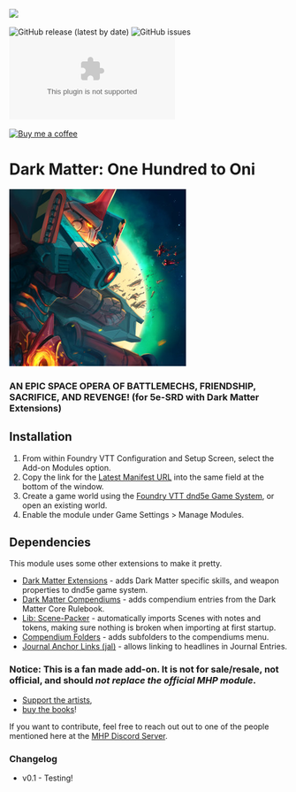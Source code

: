 ![](https://img.shields.io/endpoint?url=https%3A%2F%2Ffoundryshields.com%2Fversion%3Fstyle%3Dflat%26url%3Dhttps%3A%2F%2Fgithub.com%2FAndroid8675%2Fdm-100-to-oni%2Freleases%2Flatest%2Fdownload%2Fmodule.json)

![GitHub release (latest by date)](https://img.shields.io/github/v/release/Android8675/dm-100-to-oni)
![GitHub issues](https://img.shields.io/github/issues-raw/Android8675/dm-100-to-oni)
![Latest Release Download Count](https://img.shields.io/github/downloads/Android8675/dm-100-to-oni/latest/module.zip)

[![Buy me a coffee](https://img.shields.io/badge/-buy%20me%20a%20coffee-%23334dae?logo=Ko-fi&amp;logoColor=white)](https://ko-fi.com/android8675)

<!--- Forge Bazaar Install % Badge -->
<!--- replace <your-module-name> with the `name` in your manifest -->
<!--- ![Forge Installs](https://img.shields.io/badge/dynamic/json?label=Forge%20Installs&query=package.installs&suffix=%25&url=https%3A%2F%2Fforge-vtt.com%2Fapi%2Fbazaar%2Fpackage%2F<your-module-name>&colorB=4aa94a) -->

# Dark Matter: One Hundred to Oni

![](images/lakshay-frame-sm.jpg)

### AN EPIC SPACE OPERA OF BATTLEMECHS, FRIENDSHIP, SACRIFICE, AND REVENGE! (for 5e-SRD with Dark Matter Extensions)

## Installation
1. From within Foundry VTT Configuration and Setup Screen, select the Add-on Modules option.
2. Copy the link for the [Latest Manifest URL](https://github.com/Android8675/dm-100-to-oni/releases/latest/download/module.json) into the same field at the bottom of the window.
3. Create a game world using the [Foundry VTT dnd5e Game System](https://gitlab.com/foundrynet/dnd5e), or open an existing world.
4. Enable the module under Game Settings > Manage Modules.

## Dependencies
This module uses some other extensions to make it pretty.

* [Dark Matter Extensions](https://gitlab.com/dark-matter1/dme) - adds Dark Matter specific skills, and weapon properties to dnd5e game system.
* [Dark Matter Compendiums](https://gitlab.com/dark-matter1/dark-matter-compendium) - adds compendium entries from the Dark Matter Core Rulebook.
* [Lib: Scene-Packer](https://github.com/League-of-Foundry-Developers/scene-packer) - automatically imports Scenes with notes and tokens, making sure nothing is broken when importing at first startup.
* [Compendium Folders](https://github.com/earlSt1/vtt-compendium-folders) - adds subfolders to the compendiums menu.
* [Journal Anchor Links (jal)](https://github.com/aMediocreDad/jal) - allows linking to headlines in Journal Entries.

### Notice: This is a **fan made** add-on. It is **not** for sale/resale, **not** official, and should *not replace the official MHP module*.
  * [Support the artists](https://store.magehandpress.com/), 
  * [buy the books](https://dark-matter.backerkit.com/hosted_preorders)!

If you want to contribute, feel free to reach out out to one of the people mentioned here at the [MHP Discord Server](https://discord.gg/pJEWa6b).

### Changelog

* v0.1 - Testing!
